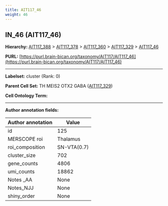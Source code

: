 ```yaml
---
title: AIT117_46
weight: 46
---
```

## IN_46 (AIT117_46)
<b>Hierarchy: </b>
[AIT117_388](../AIT117_388) >
[AIT117_378](../AIT117_378) >
[AIT117_360](../AIT117_360) >
[AIT117_329](../AIT117_329) >
[AIT117_46](../AIT117_46)

**PURL:** [https://purl.brain-bican.org/taxonomy/AIT117/AIT117_46](https://purl.brain-bican.org/taxonomy/AIT117/AIT117_46)

---


**Labelset:** cluster (Rank: 0)

**Parent Cell Set:** TH MEIS2 OTX2 GABA ([AIT117_329](../AIT117_329))



**Cell Ontology Term:** 

[MARKER GENES.]: #


---

[TRANSFERRED ANNOTATIONS.]: #


[AUTHOR ANNOTATION FIELDS.]: #


**Author annotation fields:**

| Author annotation | Value |
|-------------------|-------|
|id|125|
|MERSCOPE roi|Thalamus|
|roi_composition|SN-VTA(0.7) | STH(0.2)|
|cluster_size|702|
|gene_counts|4806|
|umi_counts|18862|
|Notes _AA|None|
|Notes_NJJ|None|
|shiny_order|None|

